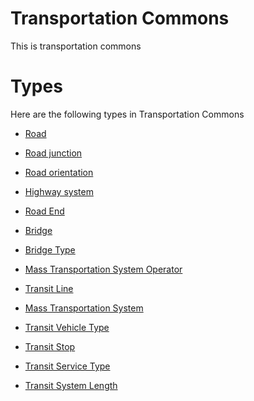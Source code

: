 # Transportation Commons #
This is transportation commons

# Types #
Here are the following types in Transportation Commons

  * [Road](transportation__road.md)

  * [Road junction](transportation__road_junction.md)

  * [Road orientation](transportation__road_orientation.md)

  * [Highway system](transportation__highway_system.md)

  * [Road End](transportation__road_starting_point.md)

  * [Bridge](transportation__bridge.md)

  * [Bridge Type](transportation__bridge_type.md)

  * [Mass Transportation System Operator](metropolitan_transit__transit_agency.md)

  * [Transit Line](metropolitan_transit__transit_line.md)

  * [Mass Transportation System](metropolitan_transit__mass_transportation_system.md)

  * [Transit Vehicle Type](metropolitan_transit__transit_vehicle_Type.md)

  * [Transit Stop](metropolitan_transit__transit_stop.md)

  * [Transit Service Type](metropolitan_transit__transit_service_type.md)

  * [Transit System Length](transportation__transit_system_length.md)
